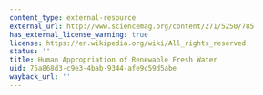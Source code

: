 ```yaml
---
content_type: external-resource
external_url: http://www.sciencemag.org/content/271/5250/785
has_external_license_warning: true
license: https://en.wikipedia.org/wiki/All_rights_reserved
status: ''
title: Human Appropriation of Renewable Fresh Water
uid: 75a868d3-c9e3-4bab-9344-afe9c59d5abe
wayback_url: ''
---
```

